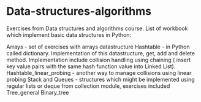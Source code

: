 # Data-structures-algorithms

Exercises from Data structures and algorithms course.
List of workbook which implement basic data structures in Python:

Arrays - set of exercises with arrays datastructure
Hashtable - in Python called dictionary. Implementation of
this datastructure, get, add and delete method.
Implementation include collision handling using chaining ( insert key value pairs with the same hash function value into Linked List).
Hashtable_linear_probing - another way to manage collisions using linear probing
Stack and Queues - structures which might be implemented using regular lists or deque from collection module, exercises included
Tree_general
Binary_tree
